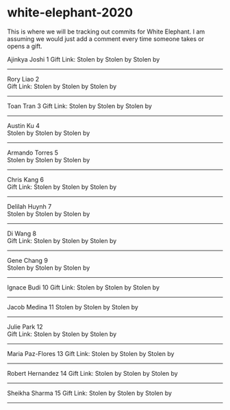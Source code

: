 # white-elephant-2020

This is where we will be tracking out commits for White Elephant. I am assuming we would just add a comment every time someone takes or opens a gift. 
 	
Ajinkya Joshi	1 
Gift Link: 
Stolen by 
Stolen by
Stolen by 
______________
Rory Liao	2	
Gift Link:
Stolen by 
Stolen by
Stolen by
______________
Toan Tran	3
Gift Link:
Stolen by 
Stolen by
Stolen by
______________
Austin Ku	4	
Stolen by 
Stolen by
Stolen by
_____________
Armando Torres	5	
Stolen by 
Stolen by
Stolen by
______________
Chris Kang	6	
Gift Link:
Stolen by 
Stolen by
Stolen by
______________
Delilah Huynh	7	
Stolen by 
Stolen by
Stolen by
______________
Di Wang	8	
Gift Link:
Stolen by 
Stolen by
Stolen by
______________
Gene Chang	9	
Stolen by 
Stolen by
Stolen by
______________
Ignace Budi	10
Gift Link:
Stolen by 
Stolen by
Stolen by
______________
Jacob Medina	11
Stolen by 
Stolen by
Stolen by
______________
Julie Park	12	
Gift Link:
Stolen by 
Stolen by
Stolen by
______________
Maria Paz-Flores	13
Gift Link:
Stolen by 
Stolen by
Stolen by
______________
Robert Hernandez	14
Gift Link:
Stolen by 
Stolen by
Stolen by
______________
Sheikha Sharma	15
Gift Link:
Stolen by 
Stolen by
Stolen by
______________
